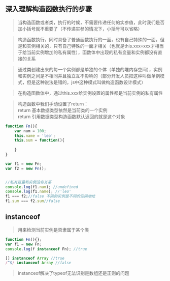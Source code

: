 ## 深入理解构造函数执行的步骤
>当构造函数或者类，执行的时候，不需要传递任何的实参值，此时我们是否加小括号就不重要了（不传递实参的情况下，小括号可以省略）

>构造函数执行，同时具备了普通函数执行的一面，也有自己特殊的一面，但是和实例相关的，只有自己特殊的一面才相关（也就是this.xxx=xxx才相当于给当前实例增加的私有属性），函数体中出现的私有变量和实例都没有直接的关系

>通过类创建出来的每一个实例都是单独的个体（单独的堆内存空间），实例和实例之间是不相同并且独立互不影响的（部分开发人员把这种叫做单例模式，但是这种说法是错的，js中这种模式叫做构造函数设计模式）  

>在构造函数体中，通过this.xxx给实例设置的属性都是当前实例的私有属性  


>构造函数中我们手动设置了return：  
>return 基本数据类型依然是当前类的一个实例  
>return 引用数据类型构造函数默认返回的就是这个对象
```javascript
function Fn(){
    var num = 100;
    this.name = 'leo';
    this.sum = function(){
        
    }
}

var f1 = new Fn;
var f2 = new Fn();


//私有变量和实例没有关系
console.log(f1.num); //undefined
console.log(f1.name); //'leo'
f1 === f2;//false 不同的实例是不同的空间地址
f1.sum === f2.sum//false
```

## instanceof
>用来检测当前实例是否隶属于某个类
```javascript
function Fn(){};
var f1 = new Fn;
console.log(f instanceof Fn); //true

[] instanceof Array //true
/^$/ instanceof Array //false
```
>instanceof解决了typeof无法识别是数组还是正则的问题